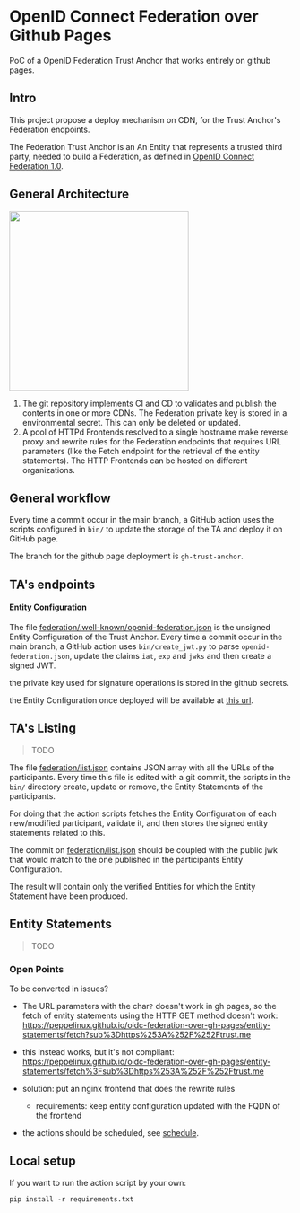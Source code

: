 # OpenID Connect Federation over Github Pages

PoC of a OpenID Federation Trust Anchor that works entirely on github pages.


## Intro

This project propose a deploy mechanism on CDN, for the Trust Anchor's Federation endpoints.

The Federation Trust Anchor is an An Entity that represents a trusted third party, needed to build a Federation,
as defined in [OpenID Connect Federation 1.0](https://openid.net/specs/openid-connect-federation-1_0.html).

## General  Architecture
<img src="https://user-images.githubusercontent.com/1297620/195827852-014e6a15-37d0-4260-8a5a-16e3c1e67cd4.png" alt="" data-canonical-src="https://user-images.githubusercontent.com/1297620/195827852-014e6a15-37d0-4260-8a5a-16e3c1e67cd4.png" width="320"/>

1. The git repository implements CI and CD to validates and publish the contents in one or more CDNs. The Federation private key is stored in a environmental secret. This can only be deleted or updated.
2. A pool of HTTPd Frontends resolved to a single hostname make reverse proxy and rewrite rules for the Federation endpoints that requires URL parameters (like the Fetch endpoint for the retrieval of the entity statements). The HTTP Frontends can be hosted on different organizations.


## General workflow

Every time a commit occur in the main branch,
a GitHub action uses the scripts configured in `bin/` 
to update the storage of the TA and deploy it on GitHub page.

The branch for the github page deployment is `gh-trust-anchor`.


## TA's endpoints

#### Entity Configuration

The file [federation/.well-known/openid-federation.json](federation/.well-known)
is the unsigned Entity Configuration of the Trust Anchor. Every time a commit occur in the main branch,
a GitHub action uses `bin/create_jwt.py` to parse `openid-federation.json`,
update the claims `iat`, `exp` and `jwks` and then create a signed JWT.

the private key used for signature operations is stored in the github secrets.

the Entity Configuration once deployed will be available at 
[this url](https://peppelinux.github.io/oidc-federation-over-gh-pages/.well-known/openid-federation).


## TA's Listing

> TODO

The file [federation/list.json](federation/list.json) contains JSON array with all the 
URLs of the participants. Every time this file is edited with a git commit,
the scripts in the `bin/` directory create, update or remove, 
the Entity Statements of the participants.

For doing that the action scripts fetches the Entity Configuration of each new/modified participant,
validate it, and then stores the signed entity statements related to this.

The commit on [federation/list.json](federation/list.json) should be coupled with the public jwk that
would match to the one published in the participants Entity Configuration.

The result will contain only the verified Entities for which the 
Entity Statement have been produced.


## Entity Statements

> TODO


### Open Points

To be converted in issues?

- The URL parameters with the char`?` doesn't work in gh pages, so the fetch of entity statements using the HTTP GET method doesn't work: 
        https://peppelinux.github.io/oidc-federation-over-gh-pages/entity-statements/fetch?sub%3Dhttps%253A%252F%252Ftrust.me
        
- this instead works, but it's not compliant: 
        https://peppelinux.github.io/oidc-federation-over-gh-pages/entity-statements/fetch%3Fsub%3Dhttps%253A%252F%252Ftrust.me

- solution: put an nginx frontend that does the rewrite rules
  - requirements: keep entity configuration updated with the FQDN of the frontend

- the actions should be scheduled, see [schedule](https://docs.github.com/en/actions/using-workflows/events-that-trigger-workflows#schedule).


## Local setup

If you want to run the action script by your own:
````
pip install -r requirements.txt
````


